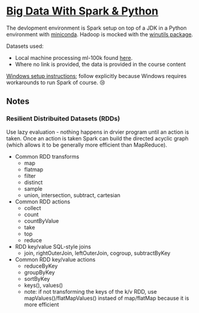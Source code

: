 # [Big Data With Spark &amp; Python](https://www.udemy.com/course/taming-big-data-with-apache-spark-hands-on) 

The devlopment environment is Spark setup on top of a JDK in a Python environment with [miniconda](https://docs.conda.io/en/latest/miniconda.html). Hadoop is mocked with the [winutils package](https://github.com/steveloughran/winutils).

Datasets used:
* Local machine processing ml-100k found [here](https://grouplens.org/datasets/movielens/100k/).
* Where no link is provided, the data is provided in the course content

[Windows setup instructions](https://sundog-education.com/spark-python/); follow explicitly because Windows requires workarounds to run Spark of course. 😢


## Notes

### Resilient Distribuited Datasets (RDDs)

Use lazy evaluation - nothing happens in drvier program until an action is taken. Once an action is taken Spark can build the directed acyclic graph (which allows it to be generally more efficient than MapReduce).

* Common RDD transforms
  - map
  - flatmap
  - filter
  - distinct
  - sample
  - union, intersection, subtract, cartesian
* Common RDD actions
  - collect
  - count
  - countByValue
  - take
  - top
  - reduce
* RDD key/value SQL-style joins
  - join, rightOuterJoin, leftOuterJoin, cogroup, subtractByKey
* Common RDD key/value actions
  - reduceByKey
  - groupByKey
  - sortByKey
  - keys(), values()
  - note: if not transforming the keys of the k/v RDD, use mapValues()/flatMapValues() instaed of map/flatMap because it is more efficient